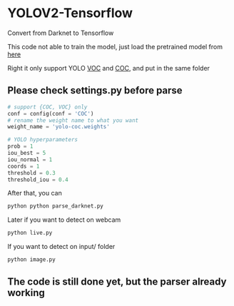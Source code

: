 # YOLOV2-Tensorflow
Convert from Darknet to Tensorflow

This code not able to train the model, just load the pretrained model from [here](https://pjreddie.com/darknet/yolo/)

Right it only support YOLO [VOC](https://pjreddie.com/media/files/yolo-voc.weights) and [COC](https://pjreddie.com/media/files/yolo.weights), and put in the same folder

## Please check settings.py before parse
```python
# support {COC, VOC} only
conf = config(conf = 'COC')
# rename the weight name to what you want
weight_name = 'yolo-coc.weights'

# YOLO hyperparameters
prob = 1
iou_best = 5
iou_normal = 1
coords = 1
threshold = 0.3
threshold_iou = 0.4
```

After that, you can
```bash
python python parse_darknet.py
```

Later if you want to detect on webcam
```bash
python live.py
```

If you want to detect on input/ folder
```bash
python image.py
```

## The code is still done yet, but the parser already working
